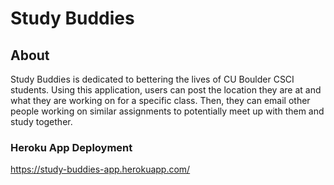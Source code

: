 Study Buddies
======================
## About 
Study Buddies is dedicated to bettering the lives of CU Boulder CSCI students. Using this application, users can post the location they are at and what they are working on for a specific class. Then, they can email other people working on similar assignments to potentially meet up with them and study together. 
### Heroku App Deployment 
https://study-buddies-app.herokuapp.com/

